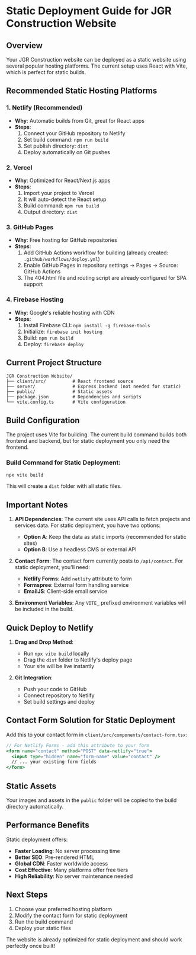 # Static Deployment Guide for JGR Construction Website

## Overview
Your JGR Construction website can be deployed as a static website using several popular hosting platforms. The current setup uses React with Vite, which is perfect for static builds.

## Recommended Static Hosting Platforms

### 1. **Netlify** (Recommended)
- **Why**: Automatic builds from Git, great for React apps
- **Steps**:
  1. Connect your GitHub repository to Netlify
  2. Set build command: `npm run build`
  3. Set publish directory: `dist`
  4. Deploy automatically on Git pushes

### 2. **Vercel**
- **Why**: Optimized for React/Next.js apps
- **Steps**:
  1. Import your project to Vercel
  2. It will auto-detect the React setup
  3. Build command: `npm run build`
  4. Output directory: `dist`

### 3. **GitHub Pages**
- **Why**: Free hosting for GitHub repositories
- **Steps**:
  1. Add GitHub Actions workflow for building (already created: `.github/workflows/deploy.yml`)
  2. Enable GitHub Pages in repository settings → Pages → Source: GitHub Actions
  3. The 404.html file and routing script are already configured for SPA support

### 4. **Firebase Hosting**
- **Why**: Google's reliable hosting with CDN
- **Steps**:
  1. Install Firebase CLI: `npm install -g firebase-tools`
  2. Initialize: `firebase init hosting`
  3. Build: `npm run build`
  4. Deploy: `firebase deploy`

## Current Project Structure

```
JGR Construction Website/
├── client/src/          # React frontend source
├── server/              # Express backend (not needed for static)
├── public/              # Static assets
├── package.json         # Dependencies and scripts
└── vite.config.ts       # Vite configuration
```

## Build Configuration

The project uses Vite for building. The current build command builds both frontend and backend, but for static deployment you only need the frontend.

### Build Command for Static Deployment:
```bash
npx vite build
```

This will create a `dist` folder with all static files.

## Important Notes

1. **API Dependencies**: The current site uses API calls to fetch projects and services data. For static deployment, you have two options:
   - **Option A**: Keep the data as static imports (recommended for static sites)
   - **Option B**: Use a headless CMS or external API

2. **Contact Form**: The contact form currently posts to `/api/contact`. For static deployment, you'll need:
   - **Netlify Forms**: Add `netlify` attribute to form
   - **Formspree**: External form handling service
   - **EmailJS**: Client-side email service

3. **Environment Variables**: Any `VITE_` prefixed environment variables will be included in the build.

## Quick Deploy to Netlify

1. **Drag and Drop Method**:
   - Run `npx vite build` locally
   - Drag the `dist` folder to Netlify's deploy page
   - Your site will be live instantly

2. **Git Integration**:
   - Push your code to GitHub
   - Connect repository to Netlify
   - Set build settings and deploy

## Contact Form Solution for Static Deployment

Add this to your contact form in `client/src/components/contact-form.tsx`:

```jsx
// For Netlify Forms - add this attribute to your form
<form name="contact" method="POST" data-netlify="true">
  <input type="hidden" name="form-name" value="contact" />
  // ... your existing form fields
</form>
```

## Static Assets

Your images and assets in the `public` folder will be copied to the build directory automatically.

## Performance Benefits

Static deployment offers:
- **Faster Loading**: No server processing time
- **Better SEO**: Pre-rendered HTML
- **Global CDN**: Faster worldwide access
- **Cost Effective**: Many platforms offer free tiers
- **High Reliability**: No server maintenance needed

## Next Steps

1. Choose your preferred hosting platform
2. Modify the contact form for static deployment
3. Run the build command
4. Deploy your static files

The website is already optimized for static deployment and should work perfectly once built!